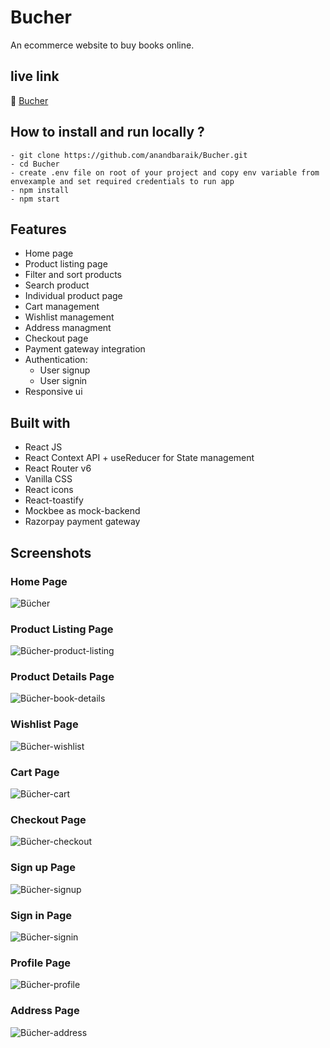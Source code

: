 # Bucher

An ecommerce website to buy books online.

## live link

🔗 [Bucher](https://bucher-store.vercel.app/)

## How to install and run locally ?

```
- git clone https://github.com/anandbaraik/Bucher.git
- cd Bucher
- create .env file on root of your project and copy env variable from envexample and set required credentials to run app
- npm install
- npm start
```

## Features

- Home page
- Product listing page
- Filter and sort products
- Search product
- Individual product page
- Cart management
- Wishlist management
- Address managment
- Checkout page
- Payment gateway integration
- Authentication:
  - User signup
  - User signin
- Responsive ui

## Built with

- React JS
- React Context API + useReducer for State management
- React Router v6
- Vanilla CSS
- React icons
- React-toastify
- Mockbee as mock-backend
- Razorpay payment gateway

## Screenshots

### Home Page

![Bücher](https://github.com/anandbaraik/anandfolio/assets/31516195/21e722e4-46c4-4961-ab73-84e97b24feef)

### Product Listing Page

![Bücher-product-listing](https://github.com/anandbaraik/anandfolio/assets/31516195/4664b391-b8f5-4cda-8a66-77197842bb02)

### Product Details Page

![Bücher-book-details](https://github.com/anandbaraik/anandfolio/assets/31516195/c54b6637-4ce5-45f1-a9fc-ddce7168e8a9)

### Wishlist Page

![Bücher-wishlist](https://github.com/anandbaraik/anandfolio/assets/31516195/1f102fb0-b805-4081-96fb-5ca10f273d9d)

### Cart Page

![Bücher-cart](https://github.com/anandbaraik/anandfolio/assets/31516195/7e59bc60-f803-4059-b08f-58bb28296883)

### Checkout Page

![Bücher-checkout](https://github.com/anandbaraik/anandfolio/assets/31516195/0b327f61-55a9-4eee-a087-4ef6357d284b)

### Sign up Page

![Bücher-signup](https://github.com/anandbaraik/anandfolio/assets/31516195/d49ef6c2-87ea-426f-a051-3e350f64c420)

### Sign in Page

![Bücher-signin](https://github.com/anandbaraik/anandfolio/assets/31516195/f2a2733a-b25d-44d1-98dc-ab87fd6af825)

### Profile Page

![Bücher-profile](https://github.com/anandbaraik/anandfolio/assets/31516195/50d2c01d-1356-483f-bc0b-17d506193411)

### Address Page

![Bücher-address](https://github.com/anandbaraik/anandfolio/assets/31516195/d29a75ce-82ce-4a86-9332-0022eecba8d3)
